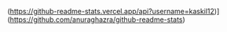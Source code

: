(https://github-readme-stats.vercel.app/api?username=kaskil12)](https://github.com/anuraghazra/github-readme-stats)

